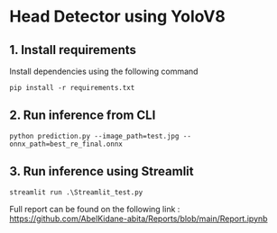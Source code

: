 # Head Detector using YoloV8

## 1. Install requirements

Install dependencies using the following command
```
pip install -r requirements.txt

```

## 2. Run inference from CLI
```
python prediction.py --image_path=test.jpg --onnx_path=best_re_final.onnx

```

## 3. Run inference using Streamlit
```
streamlit run .\Streamlit_test.py

```
Full report can be found on the following link : https://github.com/AbelKidane-abita/Reports/blob/main/Report.ipynb
